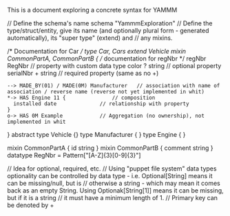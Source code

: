 This is a document exploring a concrete syntax for YAMMM

// Define the schema's name
schema "YammmExploration"
// Define the type/struct/entity, give its name (and optionally plural form - generated automatically), its "super type" (extend) and
// any mixins.

/* Documentation for Car
*/
type Car, Cars extend Vehicle mixin CommonPartA, CommonPartB {
    /* documentation for regNbr */
    regNbr RegNbr                 // property with custom data type
    color ? string                // optional property
    serialNbr + string            // required property (same as no +)

    --> MADE_BY(01) / MADE(0M) Manufacturer   // association with name of association / reverse name (reverse not yet implemented in whit)
    *-> HAS Engine 11 {               // composition
      installed date              // relationship with property
    }
    o-> HAS 0M Example            // Aggregation (no ownership), not implemented in whit
}
abstract type Vehicle {}
type Manufacturer { }
type Engine { }

mixin CommonPartA {
    id string
}
mixin CommonPartB {
    comment string
}
datatype RegNbr = Pattern["[A-Z]{3}[0-9]{3}"]

// Idea for optional, required, etc.
// Using "puppet file system" data types optionality can be controlled by data type - i.e. Optional[String] means it can be missing/null, but is
// otherwise a string - which may mean it comes back as an empty String. Using Optionak[String[1]] means it can be missing, but if it is a string
// it must have a minimum length of 1.
// Primary key can be denoted by +